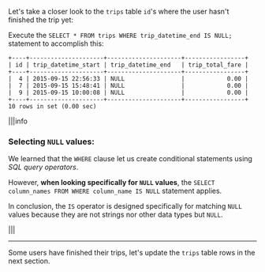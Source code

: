 Let's take a closer look to the `trips` table `id`'s where the user hasn't finished the trip yet:

Execute the `SELECT * FROM trips WHERE trip_datetime_end IS NULL;` statement to accomplish this:

```
+----+---------------------+---------------------+-----------------+
| id | trip_datetime_start | trip_datetime_end   | trip_total_fare |
+----+---------------------+---------------------+-----------------+
|  4 | 2015-09-15 22:56:33 | NULL                |            0.00 |
|  7 | 2015-09-15 15:48:41 | NULL                |            0.00 |
|  9 | 2015-09-15 10:00:08 | NULL                |            0.00 |
+----+---------------------+---------------------+-----------------+
10 rows in set (0.00 sec)
```

|||info
### Selecting `NULL` values:

We learned that the `WHERE` clause let us create conditional statements using _SQL query operators_. 

However, __when looking specifically for `NULL` values__, the `SELECT column_names FROM WHERE column_name IS NULL` statement  applies. 

In conclusion, the `IS` operator is designed specifically for matching `NULL` values because they are not strings nor other data types but `NULL`.

|||

--- 
Some users have finished their trips, let's update the `trips` table rows in the next section.